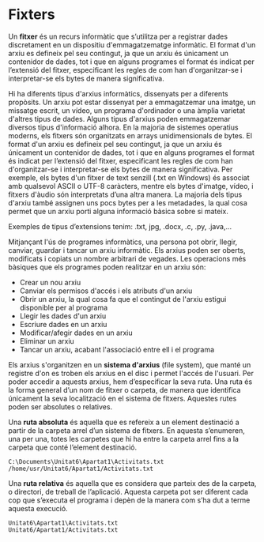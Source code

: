 # Fixters

Un **fitxer** és un recurs informàtic que s’utilitza per a registrar dades discretament en un dispositiu d'emmagatzematge informàtic. El format d'un arxiu es defineix pel seu contingut, ja que un arxiu és únicament un contenidor de dades, tot i que en alguns programes el format és indicat per l’extensió del fitxer, especificant les regles de com han d'organitzar-se i interpretar-se els bytes de manera significativa.

Hi ha diferents tipus d'arxius informàtics, dissenyats per a diferents propòsits. Un arxiu pot estar dissenyat per a emmagatzemar una imatge, un missatge escrit, un vídeo, un programa d'ordinador o una àmplia varietat d'altres tipus de dades. Alguns tipus d'arxius poden emmagatzemar diversos tipus d'informació alhora. En la majoria de sistemes operatius moderns, els fitxers són organitzats en arrays unidimensionals de bytes. El format d'un arxiu es defineix pel seu contingut, ja que un arxiu és únicament un contenidor de dades, tot i que en alguns programes el format és indicat per l’extensió del fitxer, especificant les regles de com han d'organitzar-se i interpretar-se els bytes de manera significativa. Per exemple, els bytes d'un fitxer de text senzill (.txt en Windows) és associat amb qualsevol ASCII o UTF-8 caràcters, mentre els bytes d'imatge, vídeo, i fitxers d'àudio són interpretats d’una altra manera. La majoria dels tipus d'arxiu també assignen uns pocs bytes per a les metadades, la qual cosa permet que un arxiu porti alguna informació bàsica sobre si mateix.

Exemples de tipus d’extensions tenim: .txt, jpg, .docx, .c, .py, .java,...

Mitjançant l'ús de programes informàtics, una persona pot obrir, llegir, canviar, guardar i tancar un arxiu informàtic. Els arxius poden ser oberts, modificats i copiats un nombre arbitrari de vegades. Les operacions més bàsiques que els programes poden realitzar en un arxiu són:
* Crear un nou arxiu
* Canviar els permisos d'accés i els atributs d'un arxiu
* Obrir un arxiu, la qual cosa fa que el contingut de l'arxiu estigui disponible per al programa
* Llegir les dades d'un arxiu
* Escriure dades en un arxiu
* Modificar/afegir dades en un arxiu
* Eliminar un arxiu
* Tancar un arxiu, acabant l'associació entre ell i el programa

Els arxius s'organitzen en un **sistema d'arxius** (file system), que manté un registre d'on es troben els arxius en el disc i permet l'accés de l'usuari. Per poder accedir a aquests arxius, hem d’especificar la seva ruta. Una ruta és la forma general d’un nom de fitxer o carpeta, de manera que identifica únicament la seva localització en el sistema de fitxers. Aquestes rutes poden ser absolutes o relatives.

Una **ruta absoluta** és aquella que es refereix a un element destinació a partir de la carpeta arrel d’un sistema de fitxers. En aquesta s’enumeren, una per una, totes les carpetes que hi ha entre la carpeta arrel fins a la carpeta que conté l’element destinació.

```
C:\Documents\Unitat6\Apartat1\Activitats.txt
/home/usr/Unitat6/Apartat1/Activitats.txt
```


Una **ruta relativa** és aquella que es considera que parteix des de la carpeta, o directori, de treball de l’aplicació. Aquesta carpeta pot ser diferent cada cop que s’executa el programa i depèn de la manera com s’ha dut a terme aquesta execució.

```
Unitat6\Apartat1\Activitats.txt
Unitat6/Apartat1/Activitats.txt
```
